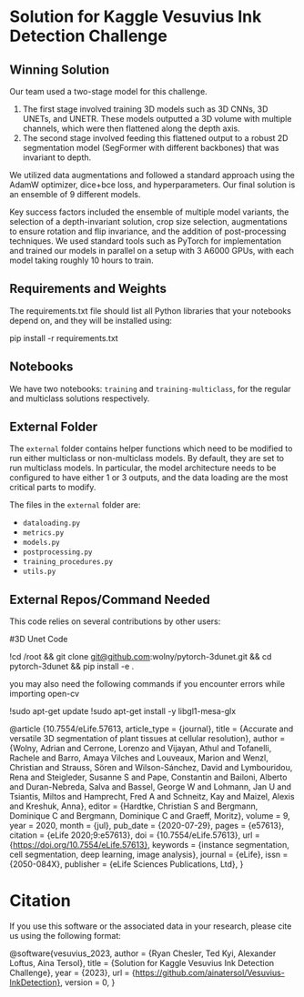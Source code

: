 
# Solution for Kaggle Vesuvius Ink Detection Challenge

## Winning Solution

Our team used a two-stage model for this challenge.

1. The first stage involved training 3D models such as 3D CNNs, 3D UNETs, and UNETR. These models outputted a 3D volume with multiple channels, which were then flattened along the depth axis.
2. The second stage involved feeding this flattened output to a robust 2D segmentation model (SegFormer with different backbones) that was invariant to depth.

We utilized data augmentations and followed a standard approach using the AdamW optimizer, dice+bce loss, and hyperparameters. Our final solution is an ensemble of 9 different models.

Key success factors included the ensemble of multiple model variants, the selection of a depth-invariant solution, crop size selection, augmentations to ensure rotation and flip invariance, and the addition of post-processing techniques. We used standard tools such as PyTorch for implementation and trained our models in parallel on a setup with 3 A6000 GPUs, with each model taking roughly 10 hours to train.

## Requirements and Weights

The requirements.txt file should list all Python libraries that your notebooks depend on, and they will be installed using:

pip install -r requirements.txt

## Notebooks

We have two notebooks: `training` and `training-multiclass`, for the regular and multiclass solutions respectively. 

## External Folder

The `external` folder contains helper functions which need to be modified to run either multiclass or non-multiclass models. By default, they are set to run multiclass models. In particular, the model architecture needs to be configured to have either 1 or 3 outputs, and the data loading are the most critical parts to modify.

The files in the `external` folder are:

- `dataloading.py`
- `metrics.py`
- `models.py`
- `postprocessing.py`
- `training_procedures.py`
- `utils.py`

## External Repos/Command Needed

This code relies on several contributions by other users:

#3D Unet Code

!cd /root && git clone git@github.com:wolny/pytorch-3dunet.git && cd pytorch-3dunet && pip install -e .

you may also need the following commands if you encounter errors while importing open-cv

!sudo apt-get update
!sudo apt-get install -y libgl1-mesa-glx

@article {10.7554/eLife.57613,
article_type = {journal},
title = {Accurate and versatile 3D segmentation of plant tissues at cellular resolution},
author = {Wolny, Adrian and Cerrone, Lorenzo and Vijayan, Athul and Tofanelli, Rachele and Barro, Amaya Vilches and Louveaux, Marion and Wenzl, Christian and Strauss, Sören and Wilson-Sánchez, David and Lymbouridou, Rena and Steigleder, Susanne S and Pape, Constantin and Bailoni, Alberto and Duran-Nebreda, Salva and Bassel, George W and Lohmann, Jan U and Tsiantis, Miltos and Hamprecht, Fred A and Schneitz, Kay and Maizel, Alexis and Kreshuk, Anna},
editor = {Hardtke, Christian S and Bergmann, Dominique C and Bergmann, Dominique C and Graeff, Moritz},
volume = 9,
year = 2020,
month = {jul},
pub_date = {2020-07-29},
pages = {e57613},
citation = {eLife 2020;9:e57613},
doi = {10.7554/eLife.57613},
url = {https://doi.org/10.7554/eLife.57613},
keywords = {instance segmentation, cell segmentation, deep learning, image analysis},
journal = {eLife},
issn = {2050-084X},
publisher = {eLife Sciences Publications, Ltd},
}


# Citation

If you use this software or the associated data in your research, please cite us using the following format:

@software{vesuvius_2023,
author = {Ryan Chesler, Ted Kyi, Alexander Loftus, Aina Tersol},
title = {Solution for Kaggle Vesuvius Ink Detection Challenge},
year = {2023},
url = {https://github.com/ainatersol/Vesuvius-InkDetection},
version = 0,
}